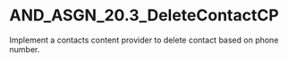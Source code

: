# AND_ASGN_20.3_DeleteContactCP

Implement a contacts content provider to delete contact based on phone number.
